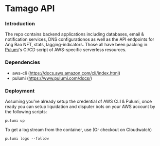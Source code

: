 # Tamago API

### Introduction

The repo contains backend applications including databases, email & notification services, DNS configurationos as well as the API endpoints for Ang Bao NFT, stats, lagging-indicators. Those all have been packing in [Pulumi](https://www.pulumi.com/)'s CI/CD script of AWS-specific serverless resources.  

### Dependencies

- aws-cli (https://docs.aws.amazon.com/cli/index.html)
- pulumi (https://www.pulumi.com/docs/)

### Deployment

Assuming you've already setup the credential of AWS CLI & Pulumi, once ready you can setup liquidation and disputer bots on your AWS account by the following scripts:

```
pulumi up
```

To get a log stream from the container, use (Or checkout on Cloudwatch)

```
pulumi logs --follow
```
